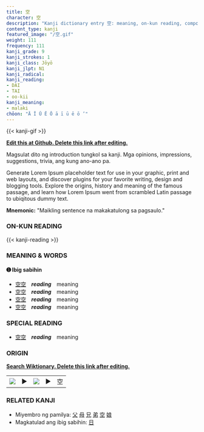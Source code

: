```yaml
---
title: 空
character: 空
description: "Kanji dictionary entry 空: meaning, on-kun reading, compounds, origin, related kanji"
content_type: kanji
featured_image: "/空.gif"
weight: 111
frequency: 111
kanji_grade: 9
kanji_strokes: 1
kanji_class: Jōyō
kanji_jlpt: N1
kanji_radical: 
kanji_reading: 
- DAI
- TAI
- oo-kii
kanji_meaning:
- malaki
chōon: "Ā Ī Ū Ē Ō ā ī ū ē ō ’"
---
```

[//]: # (Don't edit the line below. Kanji animated GIF code is automatically generated.)
{{< kanji-gif >}}

[//]: # (Edit below this line.)

**[Edit this at Github. Delete this link after editing.](https://github.com/tim0g/tim/tree/main/content/kanji/空/index.md)**

Magsulat dito ng introduction tungkol sa kanji. Mga opinions, impressions, suggestions, trivia, ang kung ano-ano pa.

Generate Lorem Ipsum placeholder text for use in your graphic, print and web layouts, and discover plugins for your favorite writing, design and blogging tools. Explore the origins, history and meaning of the famous passage, and learn how Lorem Ipsum went from scrambled Latin passage to ubiqitous dummy text.
 
**Mnemonic:** "Maikling sentence na makakatulong sa pagsaulo."

### ON-KUN READING

[//]: # (Don't edit the line below. ON-KUN READING code is automatically generated.)
{{< kanji-reading >}}

### MEANING & WORDS

#### ➊ **Ibig sabihin**
  - [空](../空)[空](../空)　***reading***　meaning
  - [空](../空)[空](../空)　***reading***　meaning
  - [空](../空)[空](../空)　***reading***　meaning
  - [空](../空)[空](../空)　***reading***　meaning

### SPECIAL READING
  - [空](../空)[空](../空)　***reading***　meaning

### ORIGIN

**[Search Wiktionary. Delete this link after editing.](https://wiktionary.org/wiki/空)**
<table class="kanji-table"><tr><td>
<img src="60px-空-bronze.svg.png">
</td><td>▶</td><td>
<img src="60px-空-oracle.svg.png">
</td><td>▶</td>
<td class="kanji-origin">空</td>
</tr></table>

### RELATED KANJI
- Miyembro ng pamilya: [父](../父) [母](../母) [兄](../兄) [弟](../弟) [空](../空) [娘](../娘)
- Magkatulad ang ibig sabihin: [日](../日)
